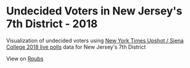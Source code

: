 # Undecided Voters in New Jersey's 7th District - 2018 
Visualization of undecided voters using [New York Times Upshot / Siena College 2018 live polls](https://github.com/TheUpshot/2018-live-poll-results) data for New Jersey's 7th District

View on [Rpubs](http://rpubs.com/shivi-a)

